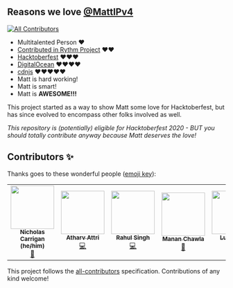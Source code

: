 ## Reasons we love [@MattIPv4](https://github.com/MattIPv4)
<!-- ALL-CONTRIBUTORS-BADGE:START - Do not remove or modify this section -->
[![All Contributors](https://img.shields.io/badge/all_contributors-5-orange.svg?style=flat-square)](#contributors-)
<!-- ALL-CONTRIBUTORS-BADGE:END -->

- Multitalented Person ❤️
- [Contributed in Rythm Project](https://rythmbot.co/) ❤️❤️
- [Hacktoberfest](https://github.com/digitalocean/hacktoberfest/pull/596) ❤️❤️❤️
- [DigitalOcean](https://github.com/digitalocean) ❤️❤️❤️❤️
- [cdnjs](https://github.com/cdnjs) ❤️❤️❤️❤️❤️
- Matt is hard working!
- Matt is smart!
- Matt is **AWESOME!!!**

This project started as a way to show Matt some love for Hacktoberfest, but has since evolved to encompass other folks involved as well.

_This repository is (potentially) eligible for Hacktoberfest 2020 - BUT you should totally contribute anyway because Matt deserves the love!_

## Contributors ✨

Thanks goes to these wonderful people ([emoji key](https://allcontributors.org/docs/en/emoji-key)):

<!-- ALL-CONTRIBUTORS-LIST:START - Do not remove or modify this section -->
<!-- prettier-ignore-start -->
<!-- markdownlint-disable -->
<table>
  <tr>
    <td align="center"><a href="http://www.nhcarrigan.com"><img src="https://avatars1.githubusercontent.com/u/63889819?v=4" width="100px;" alt=""/><br /><sub><b>Nicholas Carrigan (he/him)</b></sub></a><br /><a href="#projectManagement-nhcarrigan" title="Project Management">📆</a></td>
    <td align="center"><a href="https://github.com/Atharv-Attri"><img src="https://avatars1.githubusercontent.com/u/48738128?v=4" width="100px;" alt=""/><br /><sub><b>Atharv Attri</b></sub></a><br /><a href="https://github.com/nhcarrigan/we-love-matt/commits?author=Atharv-Attri" title="Code">💻</a></td>
    <td align="center"><a href="http://dr.ph4nt0m.me"><img src="https://avatars0.githubusercontent.com/u/22918499?v=4" width="100px;" alt=""/><br /><sub><b>Rahul Singh</b></sub></a><br /><a href="https://github.com/nhcarrigan/we-love-matt/commits?author=drph4nt0m" title="Code">💻</a></td>
    <td align="center"><a href="https://portfolio.mananchawla2005.repl.co/"><img src="https://avatars3.githubusercontent.com/u/42414965?v=4" width="100px;" alt=""/><br /><sub><b>Manan Chawla</b></sub></a><br /><a href="https://github.com/nhcarrigan/we-love-matt/commits?author=mananchawla2005" title="Documentation">📖</a></td>
    <td align="center"><a href="https://twitter.com/lukeocodes"><img src="https://avatars0.githubusercontent.com/u/956290?v=4" width="100px;" alt=""/><br /><sub><b>Luke Oliff</b></sub></a><br /><a href="https://github.com/nhcarrigan/we-love-matt/commits?author=lukeocodes" title="Code">💻</a></td>
  </tr>
</table>

<!-- markdownlint-enable -->
<!-- prettier-ignore-end -->
<!-- ALL-CONTRIBUTORS-LIST:END -->

This project follows the [all-contributors](https://github.com/all-contributors/all-contributors) specification. Contributions of any kind welcome!
